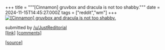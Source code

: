 +++
title = """[Cinnamon] gruvbox and dracula is not too shabby."""
date = 2024-11-15T14:45:27.000Z
tags = ["reddit","wm"]
+++
[![[Cinnamon] gruvbox and dracula is not too shabby.](https://preview.redd.it/19zo427fv21e1.png?width=640&crop=smart&auto=webp&s=de13c7e5e1eba6e9edf158494ecb240859448827 "[Cinnamon] gruvbox and dracula is not too shabby.")](https://www.reddit.com/r/unixporn/comments/1grxx2n/cinnamon_gruvbox_and_dracula_is_not_too_shabby/)

submitted by [/u/JustReditorial](https://www.reddit.com/user/JustReditorial)  
[\[link\]](https://i.redd.it/19zo427fv21e1.png) [\[comments\]](https://www.reddit.com/r/unixporn/comments/1grxx2n/cinnamon_gruvbox_and_dracula_is_not_too_shabby/)

[[source]](https://www.reddit.com/r/unixporn/comments/1grxx2n/cinnamon_gruvbox_and_dracula_is_not_too_shabby/)
